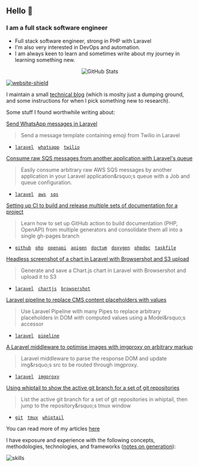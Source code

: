 ## Hello :wave: 

### I am a full stack software engineer

* Full stack software engineer, strong in PHP with Laravel
* I'm also very interested in DevOps and automation.
* I am always keen to learn and sometimes write about my journey in learning something new.

<p align="center"><img alt="GitHub Stats" src="https://github-readme-stats.vercel.app/api?username=alistaircol&count_private=true&show_icons=true&hide=issues,contribs,prs&custom_title=Ally+on+GitHub&disable_animations=true&title_color=58a6ff&icon_color=ffffff&text_color=ffffff&bg_color=0D1117&border_color=30363D" /></p>

[![website-shield](https://img.shields.io/website?url=http%3A%2F%2Fac93.uk)](https://ac93.uk)

I maintain a small [technical blog](https://ac93.uk) (which is moslty just a dumping ground, and some instructions for when I pick something new to research).

Some stuff I found worthwhile writing about:


<!-- BLOG-POST-LIST:START -->
 [Send WhatsApp messages in Laravel](https://ac93.uk/articles/laravel-send-whatsapp-message-with-emoji-and-variables/) 
 > Send a message template containing emoji from Twilio in Laravel 
 - [`laravel`](https://ac93.uk/tags/laravel) &nbsp;&nbsp;[`whatsapp`](https://ac93.uk/tags/whatsapp) &nbsp;&nbsp;[`twilio`](https://ac93.uk/tags/twilio) &nbsp;&nbsp; 

 [Consume raw SQS messages from another application with Laravel&#39;s queue](https://ac93.uk/articles/laravel-consume-raw-sqs-messages-in-its-job-queue-system/) 
 > Easily consume arbitrary raw AWS SQS messages by another application in your Laravel application&amp;rsquo;s queue with a Job and queue configuration. 
 - [`laravel`](https://ac93.uk/tags/laravel) &nbsp;&nbsp;[`aws`](https://ac93.uk/tags/aws) &nbsp;&nbsp;[`sqs`](https://ac93.uk/tags/sqs) &nbsp;&nbsp; 

 [Setting up CI to build and release multiple sets of documentation for a project](https://ac93.uk/articles/github-action-build-multiple-sets-of-documentation/) 
 > Learn how to set up GitHub action to build documentation &lpar;PHP, OpenAPI&rpar; from multiple generators and consolidate them all into a single gh-pages branch 
 - [`github`](https://ac93.uk/tags/github) &nbsp;&nbsp;[`php`](https://ac93.uk/tags/php) &nbsp;&nbsp;[`openapi`](https://ac93.uk/tags/openapi) &nbsp;&nbsp;[`apigen`](https://ac93.uk/tags/apigen) &nbsp;&nbsp;[`doctum`](https://ac93.uk/tags/doctum) &nbsp;&nbsp;[`doxygen`](https://ac93.uk/tags/doxygen) &nbsp;&nbsp;[`phpdoc`](https://ac93.uk/tags/phpdoc) &nbsp;&nbsp;[`taskfile`](https://ac93.uk/tags/taskfile) &nbsp;&nbsp; 

 [Headless screenshot of a chart in Laravel with Browsershot and S3 upload](https://ac93.uk/articles/laravel-chartjs-blade-browsershot/) 
 > Generate and save a Chart.js chart in Laravel with Browsershot and upload it to S3 
 - [`laravel`](https://ac93.uk/tags/laravel) &nbsp;&nbsp;[`chartjs`](https://ac93.uk/tags/chartjs) &nbsp;&nbsp;[`browsershot`](https://ac93.uk/tags/browsershot) &nbsp;&nbsp; 

 [Laravel pipeline to replace CMS content placeholders with values](https://ac93.uk/articles/laravel-pipeline-placeholder-cms-accessor/) 
 > Use Laravel Pipeline with many Pipes to replace arbitrary placeholders in DOM with computed values using a Model&amp;rsquo;s accessor 
 - [`laravel`](https://ac93.uk/tags/laravel) &nbsp;&nbsp;[`pipeline`](https://ac93.uk/tags/pipeline) &nbsp;&nbsp; 

 [A Laravel middleware to optimise images with imgproxy on arbitrary markup](https://ac93.uk/articles/laravel-response-middleware-optimise-images-with-imgproxy/) 
 > Laravel middleware to parse the response DOM and update img&amp;rsquo;s src to be routed through imgproxy. 
 - [`laravel`](https://ac93.uk/tags/laravel) &nbsp;&nbsp;[`imgproxy`](https://ac93.uk/tags/imgproxy) &nbsp;&nbsp; 

 [Using whiptail to show the active git branch for a set of git repositories](https://ac93.uk/articles/whiptail-list-git-repositories-branches-and-jump-to-tmux-window/) 
 > List the active git branch for a set of git repositories in whiptail, then jump to the repository&amp;rsquo;s tmux window 
 - [`git`](https://ac93.uk/tags/git) &nbsp;&nbsp;[`tmux`](https://ac93.uk/tags/tmux) &nbsp;&nbsp;[`whiptail`](https://ac93.uk/tags/whiptail) &nbsp;&nbsp; 
<!-- BLOG-POST-LIST:END -->

You can read more of my articles [here](https://ac93.uk/articles)

I have exposure and experience with the following concepts, methodologies, technologies, and frameworks ([notes on generation](https://github.com/alistaircol/skills)):

![skills](https://static.ac93.uk/resume/skills.png)
